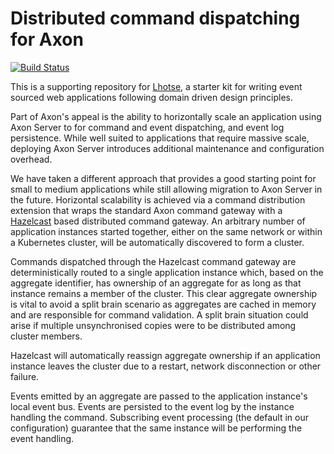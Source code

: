 # Distributed command dispatching for Axon
[![Build Status](https://travis-ci.com/everest-engineering/axon-command-distribution-extension.svg?branch=master)](https://travis-ci.com/everest-engineering/axon-command-distribution-extension)

This is a supporting repository for [Lhotse](https://github.com/everest-engineering/lhotse), a starter kit for writing event sourced web applications following domain driven design principles.

Part of Axon's appeal is the ability to horizontally scale an application using Axon Server to for command and event dispatching, and event log persistence. While well suited to applications that require massive scale, deploying Axon Server introduces additional maintenance and configuration overhead.

We have taken a different approach that provides a good starting point for small to medium applications while still allowing migration to Axon Server in the future. Horizontal scalability is achieved via a command distribution extension that wraps the standard Axon command gateway with a [Hazelcast](https://hazelcast.com/) based distributed command gateway. An arbitrary number of application instances started together, either on the same network or within a Kubernetes cluster, will be automatically discovered to form a cluster.

Commands dispatched through the Hazelcast command gateway are deterministically routed to a single application instance which, based on the aggregate identifier, has ownership of an aggregate for as long as that instance remains a member of the cluster. This clear aggregate ownership is vital to avoid a split brain scenario as aggregates are cached in memory and are responsible for command validation. A split brain situation could arise if multiple unsynchronised copies were to be distributed among cluster members.

Hazelcast will automatically reassign aggregate ownership if an application instance leaves the cluster due to a restart, network disconnection or other failure.

Events emitted by an aggregate are passed to the application instance's local event bus. Events are persisted to the event log by the instance handling the command. Subscribing event processing (the default in our configuration) guarantee that the same instance will be performing the event handling.
